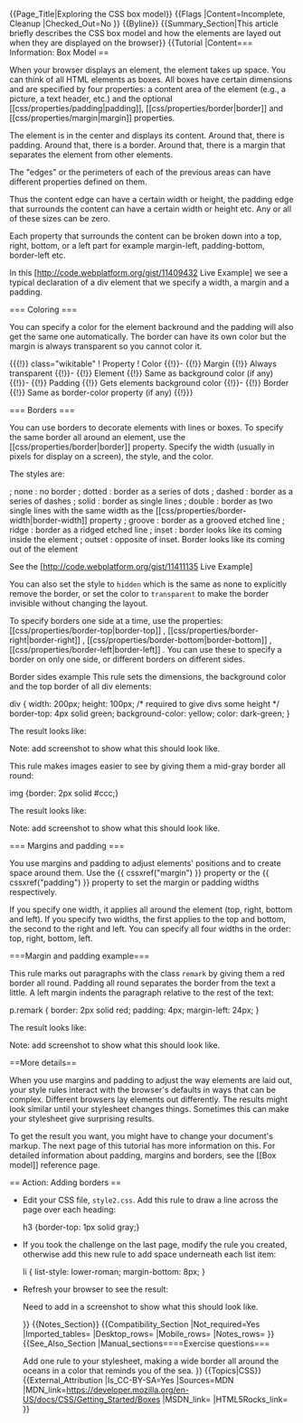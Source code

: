 {{Page_Title|Exploring the CSS box model}}
{{Flags
|Content=Incomplete, Cleanup
|Checked_Out=No
}}
{{Byline}}
{{Summary_Section|This article briefly describes the CSS box model and how the elements are layed out when they are displayed on the browser}}
{{Tutorial
|Content=== Information: Box Model ==
 
When your browser displays an element, the element takes up space. You can think of all HTML elements as boxes. All boxes have  certain dimensions and are specified by four properties: a content area of the element (e.g., a picture, a  text header, etc.) and the optional [[css/properties/padding|padding]], [[css/properties/border|border]] and [[css/properties/margin|margin]] properties.

The element is in the center and displays its content. Around that, there is padding. Around that, there is a border. Around that, there is a margin that separates the element from other elements.

The "edges" or the perimeters of each of the previous areas can have different properties defined on them.

Thus the content edge can have a certain width or height, the padding edge that surrounds the content can have a certain width or height etc. Any or all of these sizes can be zero.

Each property that surrounds the content can be broken down into a top, right, bottom, or a left part for example margin-left, padding-bottom, border-left etc.

In this [http://code.webplatform.org/gist/11409432 Live Example] we see a typical declaration of a div element that we specify a width, a margin and a padding. 
 
=== Coloring ===

You can specify a color for the element backround and the padding will also get the same one automatically. The border can have its own color but the margin is always transparent so you cannot color it.


{{{!}} class="wikitable"
! Property
! Color
{{!}}-
{{!}} Margin 
{{!}} Always transparent
{{!}}-
{{!}} Element 
{{!}} Same as background color (if any)
{{!}}-
{{!}} Padding 
{{!}} Gets elements background color
{{!}}-
{{!}} Border
{{!}} Same as border-color property (if any)
{{!}}}

=== Borders ===
 
You can use borders to decorate elements with lines or boxes. To specify the same border all around an element, use the [[css/properties/border|border]] property. Specify the width (usually in pixels for display on a screen), the style, and the color.

The styles are:

; none
: no border
; dotted
: border as a series of dots
; dashed
: border as a series of dashes
; solid
: border as single lines
; double
: border as two single lines with the same width as the [[css/properties/border-width|border-width]] property
; groove
: border as a grooved etched line
; ridge
: border as a ridged etched line
; inset
: border looks like its coming inside the element
; outset
: opposite of inset. Border looks like its coming out of the element 

See the [http://code.webplatform.org/gist/11411135 Live Example]

You can also set the style to <code>hidden</code> which is the same as none to explicitly remove the border, or set the color to <code>transparent</code> to make the border invisible without changing the layout.

To specify borders one side at a time, use the properties: [[css/properties/border-top|border-top]] ,  [[css/properties/border-right|border-right]] , [[css/properties/border-bottom|border-bottom]] ,  [[css/properties/border-left|border-left]] . You can use these to specify a border on only one side, or different borders on different sides.

Border sides example 
This rule sets the dimensions, the background color and the top border of all div elements:

<syntaxhighlight lang="css">
 div {
        width: 200px;
	height: 100px;   /* required to give divs some height */
	border-top: 4px solid green; 
        background-color: yellow;
        color: dark-green;
}     
</syntaxhighlight>
 
The result looks like:

<p class="note">Note: add screenshot to show what this should look like.</p>
 
This rule makes images easier to see by giving them a mid-gray border all round:

<syntaxhighlight lang="css">
img {border: 2px solid #ccc;}
</syntaxhighlight>
  
The result looks like:

<p class="note">Note: add screenshot to show what this should look like.</p>
   
=== Margins and padding ===
 
You use margins and padding to adjust elements' positions and to create space around them. Use the {{ cssxref("margin") }} property or the {{ cssxref("padding") }} property to set the margin or padding widths respectively.

If you specify one width, it applies all around the element (top, right, bottom and left). If you specify two widths, the first applies to the top and bottom, the second to the right and left. You can specify all four widths in the order: top, right, bottom, left.

===Margin and padding example===

This rule marks out paragraphs with the class <code>remark</code> by giving them a red border all round. Padding all round separates the border from the text a little. A left margin indents the paragraph relative to the rest of the text:

<syntaxhighlight lang="css">p.remark {
  border: 2px solid red;
  padding: 4px;
  margin-left: 24px;
}</syntaxhighlight>
 
The result looks like:

<p class="note">Note: add screenshot to show what this should look like.</p>  

==More details== 

When you use margins and padding to adjust the way elements are laid out, your style rules interact with the browser's defaults in ways that can be complex. Different browsers lay elements out differently. The results might look similar until your stylesheet changes things. Sometimes this can make your stylesheet give surprising results.

To get the result you want, you might have to change your document's markup. The next page of this tutorial has more information on this. For detailed information about padding, margins and borders, see the [[Box model]] reference page.
  
== Action: Adding borders ==
 
<ul>
<li><p>Edit your CSS file, <code>style2.css</code>. Add this rule to draw a line across the page over each heading:</p>

<syntaxhighlight lang="css">h3 {border-top: 1px solid gray;}</syntaxhighlight>
 </li>
<li>
<p>If you took the challenge on the last page, modify the rule you created, otherwise add this new rule to add space underneath each list item:</p>
 
<syntaxhighlight lang="css">li {
  list-style: lower-roman;
  margin-bottom: 8px;
}</syntaxhighlight>
</li>
<li> 
<p>Refresh your browser to see the result:</p>

<p class="note">Need to add in a screenshot to show what this should look like.</p>
}}
{{Notes_Section}}
{{Compatibility_Section
|Not_required=Yes
|Imported_tables=
|Desktop_rows=
|Mobile_rows=
|Notes_rows=
}}
{{See_Also_Section
|Manual_sections====Exercise questions===

Add one rule to your stylesheet, making a wide border all around the oceans in a color that reminds you of the sea.
}}
{{Topics|CSS}}
{{External_Attribution
|Is_CC-BY-SA=Yes
|Sources=MDN
|MDN_link=https://developer.mozilla.org/en-US/docs/CSS/Getting_Started/Boxes
|MSDN_link=
|HTML5Rocks_link=
}}